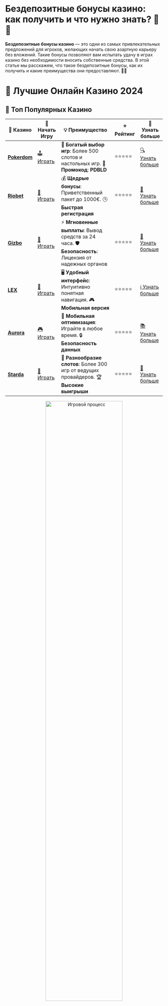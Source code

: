 # Бездепозитные бонусы казино: как получить и что нужно знать? 🎁💸

**Бездепозитные бонусы казино** — это одни из самых привлекательных предложений для игроков, желающих начать свою азартную карьеру без вложений. Такие бонусы позволяют вам испытать удачу в играх казино без необходимости вносить собственные средства. В этой статье мы расскажем, что такое бездепозитные бонусы, как их получить и какие преимущества они предоставляют. 🎰✨

# 🎰 Лучшие Онлайн Казино 2024

## 🌟 Топ Популярных Казино

| 🎲 **Казино** | 🔗 **Начать Игру** | 💡 **Преимущество** | ⭐ **Рейтинг** | 🔗 **Узнать больше** |
|--------------|---------------------|---------------------|----------------|----------------------|
| [**Pokerdom**](https://brandplay.link/4k77v2yx) | [🕹️ Играть](https://brandplay.link/4k77v2yx) | 🎉 **Богатый выбор игр**: Более 500 слотов и настольных игр. 🎁 **Промокод**: **PDBLD** | ⭐⭐⭐⭐⭐ | [🔍 Узнать больше](https://brandplay.link/4k77v2yx) |
| [**Riobet**](https://brandplay.link/7xBLTPyj) | [🎰 Играть](https://brandplay.link/7xBLTPyj) | 💰 **Щедрые бонусы**: Приветственный пакет до 1000€. 🕒 **Быстрая регистрация** | ⭐⭐⭐⭐⭐ | [📖 Узнать больше](https://brandplay.link/7xBLTPyj) |
| [**Gizbo**](https://brandplay.link/bprXw4YV) | [🎲 Играть](https://brandplay.link/bprXw4YV) | ⚡ **Мгновенные выплаты**: Вывод средств за 24 часа. 🛡️ **Безопасность**: Лицензия от надежных органов | ⭐⭐⭐⭐⭐ | [📝 Узнать больше](https://brandplay.link/bprXw4YV) |
| [**LEX**](https://brandplay.link/zW4hdDFV) | [🤑 Играть](https://brandplay.link/zW4hdDFV) | 🖥️ **Удобный интерфейс**: Интуитивно понятная навигация. 🎮 **Мобильная версия** | ⭐⭐⭐⭐⭐ | [ℹ️ Узнать больше](https://brandplay.link/zW4hdDFV) |
| [**Aurora**](https://10trafic-stat2.com/click/668546556bcc6313411604bd/6766/13032/subaccount) | [🎮 Играть](https://10trafic-stat2.com/click/668546556bcc6313411604bd/6766/13032/subaccount) | 📱 **Мобильная оптимизация**: Играйте в любое время. 🔒 **Безопасность данных** | ⭐⭐⭐⭐⭐ | [📚 Узнать больше](https://10trafic-stat2.com/click/668546556bcc6313411604bd/6766/13032/subaccount) |
| [**Starda**](https://brandplay.link/fB7xwRFL) | [🎯 Играть](https://brandplay.link/fB7xwRFL) | 🎰 **Разнообразие слотов**: Более 300 игр от ведущих провайдеров. 🏆 **Высокие выигрыши** | ⭐⭐⭐⭐⭐ | [🔎 Узнать больше](https://brandplay.link/fB7xwRFL) |

<div align="center">
    <img src="https://i.pinimg.com/originals/87/9e/b9/879eb9354dd0699582408b68f2e253b2.gif" alt="Игровой процесс" width="70%">
</div>

## 💎 Лучшие Бонусы и Акции

| 🎲 **Казино** | 🔗 **Начать Игру** | 💡 **Преимущество** | ⭐ **Рейтинг** | 🔗 **Узнать больше** |
|--------------|---------------------|---------------------|----------------|----------------------|
| [**Kometa**](https://brandplay.link/8ZymQJV8) | [🎰 Играть](https://brandplay.link/8ZymQJV8) | 🎁 **Эксклюзивные бонусы**: Регулярные акции и промо. 🔄 **Программы лояльности** | ⭐⭐⭐⭐☆ | [🔍 Узнать больше](https://brandplay.link/8ZymQJV8) |
| [**R7**](https://brandplay.link/bMd3Yjsw) | [🕹️ Играть](https://brandplay.link/bMd3Yjsw) | 🕒 **Круглосуточная поддержка**: Всегда на связи. 💸 **Высокие лимиты** | ⭐⭐⭐⭐☆ | [📖 Узнать больше](https://brandplay.link/bMd3Yjsw) |
| [**7K**](https://brandplay.link/BvQyFShp) | [🎲 Играть](https://brandplay.link/BvQyFShp) | 🌟 **Эксклюзивные бонусы**: Только для VIP игроков. 🎉 **Сезонные акции** | ⭐⭐⭐⭐☆ | [📝 Узнать больше](https://brandplay.link/BvQyFShp) |
| [**Kent**](https://brandplay.link/Fv2WP3js) | [🤑 Играть](https://brandplay.link/Fv2WP3js) | 📈 **Высокий RTP**: Более 98%. 💼 **Профессиональная поддержка** | ⭐⭐⭐⭐☆ | [ℹ️ Узнать больше](https://brandplay.link/Fv2WP3js) |
| [**1Xslots**](https://brandplay.link/hSB1khtr) | [🎮 Играть](https://brandplay.link/hSB1khtr) | 🎉 **Множество акций**: Еженедельные бонусы и турниры. 🛡️ **Безопасность** | ⭐⭐⭐⭐☆ | [📚 Узнать больше](https://brandplay.link/hSB1khtr) |
| [**Gama**](https://brandplay.link/j6NMKsDz) | [🎯 Играть](https://brandplay.link/j6NMKsDz) | 🔍 **Интуитивный интерфейс**: Легкость использования. 🏅 **Престижные турниры** | ⭐⭐⭐⭐☆ | [🔎 Узнать больше](https://brandplay.link/j6NMKsDz) |

<div align="center">
    <img src="https://i.pinimg.com/originals/87/9e/b9/879eb9354dd0699582408b68f2e253b2.gif" alt="Игровой процесс" width="70%">
</div>

## 🚀 Быстрые Выигрыши и Поддержка

| 🎲 **Казино** | 🔗 **Начать Игру** | 💡 **Преимущество** | ⭐ **Рейтинг** | 🔗 **Узнать больше** |
|--------------|---------------------|---------------------|----------------|----------------------|
| [**Onion**](https://brandplay.link/zBGRVpQ9) | [🎰 Играть](https://brandplay.link/zBGRVpQ9) | 🤑 **Низкие ставки**: Идеально для начинающих. 🔄 **Быстрые выводы** | ⭐⭐⭐⭐☆ | [🔍 Узнать больше](https://brandplay.link/zBGRVpQ9) |
| [**Чемпион**](https://temon-gter.cfd/go/lRq?p80412p304504pcc44t17455) | [🕹️ Играть](https://temon-gter.cfd/go/lRq?p80412p304504pcc44t17455) | 🏅 **Лояльная программа**: Награды за активность. 🎁 **Ежемесячные бонусы** | ⭐⭐⭐⭐☆ | [📖 Узнать больше](https://temon-gter.cfd/go/lRq?p80412p304504pcc44t17455) |
| [**Vavada**](https://vavadapartner.pro/?promo=ea5c9275-6854-4505-94fc-95ab18221945-linkb2) | [🎲 Играть](https://vavadapartner.pro/?promo=ea5c9275-6854-4505-94fc-95ab18221945-linkb2) | 🚀 **Быстрая регистрация**: Начните играть мгновенно. 🔐 **Безопасные транзакции** | ⭐⭐⭐⭐☆ | [📝 Узнать больше](https://vavadapartner.pro/?promo=ea5c9275-6854-4505-94fc-95ab18221945-linkb2) |
| [**Friends**](https://gofriends.kim/linkb2) | [🤑 Играть](https://gofriends.kim/linkb2) | 🤝 **Социальные игры**: Играйте с друзьями. 🌐 **Мультиплатформенность** | ⭐⭐⭐⭐☆ | [ℹ️ Узнать больше](https://gofriends.kim/linkb2) |
| [**1WIN**](https://brandplay.link/smXVpBbG) | [🎮 Играть](https://brandplay.link/smXVpBbG) | 🏆 **Турниры с большими призами**: Присоединяйтесь к состязаниям. 🎯 **Акции каждый день** | ⭐⭐⭐⭐⭐ | [🔍 Узнать больше](https://brandplay.link/smXVpBbG) |
| [**Drip**](https://drp-ircp01.com/c07e6a3db) | [🎯 Играть](https://drp-ircp01.com/c07e6a3db) | 🌐 **Инновационные игры**: Новейшие игровые технологии. 🛡️ **Высокая безопасность** | ⭐⭐⭐⭐☆ | [🔎 Узнать больше](https://drp-ircp01.com/c07e6a3db) |

✨ **Выбирайте лучшее казино для себя и наслаждайтесь игрой! Удачи!** ✨

![Бездепозитные бонусы казино](https://i.pinimg.com/originals/a9/29/6e/a9296ea1cf6a7c20a985e593451f0323.png)

<div align="center">
    <img src="https://i.pinimg.com/originals/87/9e/b9/879eb9354dd0699582408b68f2e253b2.gif" alt="Бездепозитные бонусы казино" width="70%">
</div>

---

### Что такое **бездепозитные бонусы казино**? 🎉

**Бездепозитные бонусы казино** — это бонусы, которые онлайн-казино предоставляют новым игрокам без необходимости вносить депозит. То есть вы получаете бонусные средства или фриспины просто за регистрацию на сайте. Это отличный способ начать играть, не рискуя собственными деньгами.

- **Как это работает**: Чтобы получить бездепозитный бонус, достаточно создать аккаунт в казино и подтвердить свою учетную запись. В зависимости от казино, вы можете получить бонус в виде бесплатных вращений или наличных средств.
- **Безопасность**: Эти бонусы предоставляются только лицензированными и проверенными казино, что гарантирует безопасность ваших данных и средств.

---

### Преимущества **бездепозитных бонусов казино** 🏆

1. **Начните играть без вложений** 💵  
   Бездепозитные бонусы — это идеальный способ начать играть без риска потерять собственные деньги. Вы можете использовать полученные средства для игры в слоты, рулетку или другие игры казино.

2. **Шанс испытать новые игры** 🎮  
   Эти бонусы позволяют вам ознакомиться с разнообразными играми, протестировать слот-машины, рулетку, покер и другие игры без финансовых обязательств.

3. **Реальные выигрыши без рисков** 💸  
   Получив бездепозитный бонус, вы можете выиграть реальные деньги, не вкладывая собственных средств. Это отличный шанс получить прибыль, не рискуя своим кошельком.

4. **Простота получения** ✨  
   Получение бездепозитного бонуса очень простое: достаточно зарегистрироваться в казино и подтвердить свой аккаунт, после чего бонус будет зачислен на ваш счет.

---

### Как получить **бездепозитные бонусы казино**? 📝

1. **Выберите надежное казино** 💻  
   Важно выбрать казино с хорошей репутацией и лицензией. Прочитайте отзывы других игроков и убедитесь, что казино предлагает честные условия.

2. **Зарегистрируйтесь и создайте аккаунт** 🖊️  
   Перейдите на сайт выбранного казино и создайте учетную запись. Обычно для этого нужно указать свой email, придумать логин и пароль, а также согласиться с условиями.

3. **Подтвердите свою учетную запись** 📧  
   После регистрации вам, скорее всего, потребуется подтвердить свою учетную запись через email. В некоторых случаях казино может запросить дополнительную верификацию личности.

4. **Получите бонус** 🎁  
   После подтверждения регистрации бонус будет зачислен на ваш счет. Он может быть в виде фриспинов или денежных средств, в зависимости от условий казино.

5. **Отыгрывайте бонус** 🔄  
   Чтобы вывести выигрыш, нужно выполнить условия отыгрыша. Это может быть определенная сумма ставок или количество игр. После выполнения условий вы сможете вывести свой выигрыш.

---

### Особенности **бездепозитных бонусов** 🎯

1. **Условия отыгрыша** 🔄  
   Все бездепозитные бонусы имеют условия отыгрыша. Это означает, что вам нужно будет поставить полученную сумму несколько раз, прежде чем вы сможете вывести ее. Убедитесь, что понимаете эти условия, прежде чем начать игру.

2. **Ограничения по времени** ⏳  
   Бездепозитные бонусы обычно имеют ограниченный срок действия. Поэтому важно использовать бонус в течение указанного времени, чтобы не потерять его.

3. **Минимальные и максимальные ставки** 💡  
   При отыгрыше бонуса обычно существует ограничение на ставки. Убедитесь, что ваши ставки соответствуют правилам казино.

4. **Типы бонусов** 💵  
   Бездепозитные бонусы могут быть предоставлены в виде фриспинов или наличных средств. Важно ознакомиться с условиями, чтобы понять, как можно использовать бонус.

---

### Советы по использованию **бездепозитных бонусов** 🧠

1. **Читайте условия бонуса** 📖  
   Прежде чем приступить к игре, внимательно прочитайте все условия бонуса. Это поможет избежать неприятных сюрпризов и даст четкое представление о том, как использовать бонус.

2. **Используйте бонус на игры с низким риском** 🎰  
   Важно выбирать игры с низким риском для отыгрыша бонуса. Слоты с низкой волатильностью могут обеспечить более стабильные выигрыши и лучше подходят для отыгрыша.

3. **Не забывайте об отыгрыше** 🔁  
   Для того чтобы вывести выигрыш, важно выполнить требования по отыгрышу бонуса. Следите за прогрессом и не забывайте о сроках действия бонуса.

4. **Играйте ответственно** 🎮  
   Даже если вы играете на бонусные средства, всегда следите за своим временем и деньгами. Азартные игры — это развлечение, и важно играть в пределах своих возможностей.

---

### Заключение 🏁

**Бездепозитные бонусы казино** — это отличная возможность для начинающих игроков протестировать казино и игры без риска потери собственных средств. Вы можете получить бонус, просто зарегистрировавшись, и начать играть в слоты или другие игры. Главное — внимательно следить за условиями бонуса, соблюдать правила отыгрыша и наслаждаться игрой! 🎯

💬 **Не упустите шанс — зарегистрируйтесь и получите свой бездепозитный бонус прямо сейчас!**
